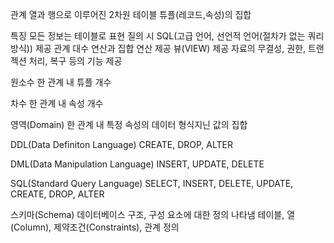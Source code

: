 관계
	열과 행으로 이루어진 2차원 테이블
	튜플(레코드,속성)의 집합

특징
	모든 정보는 테이블로 표현
	질의 시 SQL(고급 언어, 선언적 언어(절차가 없는 쿼리 방식)) 제공
	관계 대수 연산과 집합 연산 제공
	뷰(VIEW) 제공
	자료의 무결성, 권한, 트랜젝션 처리, 복구 등의 기능 제공

원소수
	한 관계 내 튜플 개수
	
차수
	한 관계 내 속성 개수
	
영역(Domain)
	한 관계 내 특정 속성의 데이터 형식지닌 값의 집합
	
DDL(Data Definiton Language)
	CREATE, DROP, ALTER
	
DML(Data Manipulation Language)
	INSERT, UPDATE, DELETE
	
SQL(Standard Query Language)
	SELECT, INSERT, DELETE, UPDATE, CREATE, DROP, ALTER
	
스키마(Schema)
	데이터베이스 구조, 구성 요소에 대한 정의 나타냄
	테이블, 열(Column), 제약조건(Constraints), 관계 정의








